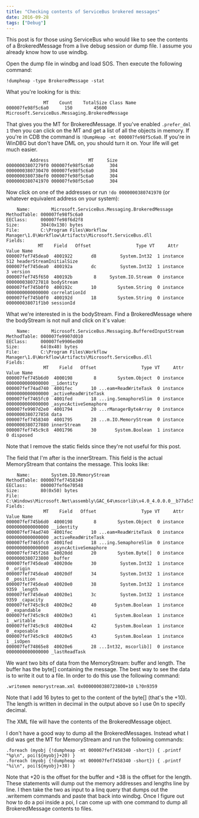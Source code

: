 ```yaml
---
title: "Checking contents of ServiceBus brokered messages"
date: 2016-09-28
tags: ["Debug"]
---
```


This post is for those using ServiceBus who would like to see the contents 
of a BrokeredMessage from a live debug session or dump file. I assume you 
already know how to use windbg.

Open the dump file in windbg and load SOS. Then execute the following command:

```
!dumpheap -type BrokeredMessage -stat
```

What you're looking for is this:

```
              MT    Count    TotalSize Class Name
000007fe98f5c6a0      150        45600 Microsoft.ServiceBus.Messaging.BrokeredMessage
```

That gives you the MT for BrokeredMessage. If you've enabled `.prefer_dml 1` then you can
click on the MT and get a list of all the objects in memory. If you're in CDB the command
is `!DumpHeap -mt 000007fe98f5c6a0`. If you're in WinDBG but don't have DML on, you
should turn it on. Your life will get much easier.

```
         Address               MT     Size
00000003807279f0 000007fe98f5c6a0      304     
0000000380730470 000007fe98f5c6a0      304     
0000000380738ef0 000007fe98f5c6a0      304     
0000000380741970 000007fe98f5c6a0      304     
```

Now click on one of the addresses or run `!do 0000000380741970` (or whatever equivalent address on your system):

```
    Name:        Microsoft.ServiceBus.Messaging.BrokeredMessage
MethodTable: 000007fe98f5c6a0
EEClass:     000007fe98f6d2f8
Size:        304(0x130) bytes
File:        C:\Program Files\Workflow Manager\1.0\Workflow\Artifacts\Microsoft.ServiceBus.dll
Fields:
            MT    Field   Offset                 Type VT     Attr            Value Name
000007fef745dea0  4001922       d8         System.Int32  1 instance              512 headerStreamInitialSize
000007fef745dea0  400192a       dc         System.Int32  1 instance                3 version
000007fef745f650  400192b        8     System.IO.Stream  0 instance 0000000380727818 bodyStream
000007fef745b0f0  400192c       10        System.String  0 instance 0000000000000000 correlationId
000007fef745b0f0  400192d       18        System.String  0 instance 000000038071f1b0 sessionId
```

What we're interested in is the bodyStream. Find a BrokeredMessage where the bodyStream
is not null and click on it's value:

```
    Name:        Microsoft.ServiceBus.Messaging.BufferedInputStream
MethodTable: 000007fe9907d010
EEClass:     000007fe9906ed00
Size:        64(0x40) bytes
File:        C:\Program Files\Workflow Manager\1.0\Workflow\Artifacts\Microsoft.ServiceBus.dll
Fields:
              MT    Field   Offset                 Type VT     Attr            Value Name
000007fef745b6d0  4000198        8        System.Object  0 instance 0000000000000000 __identity
000007fef74ad740  4001fec       10 ...eam+ReadWriteTask  0 instance 0000000000000000 _activeReadWriteTask
000007fef7465fc0  4001fed       18 ...ing.SemaphoreSlim  0 instance 0000000000000000 _asyncActiveSemaphore
000007fe9907d2e0  4001794       20 ...rManagerByteArray  0 instance 0000000380727858 data
000007fef7458340  4001795       28 ...m.IO.MemoryStream  0 instance 0000000380727880 innerStream
000007fef745c9c8  4001796       30       System.Boolean  1 instance                0 disposed
```

Note that I remove the static fields since they're not useful for this post.

The field that I'm after is the innerStream. This field is the actual MemoryStream
that contains the message. This looks like:

```
    Name:        System.IO.MemoryStream
MethodTable: 000007fef7458340
EEClass:     000007fef6e70548
Size:        80(0x50) bytes
File:        C:\Windows\Microsoft.Net\assembly\GAC_64\mscorlib\v4.0_4.0.0.0__b77a5c561934e089\mscorlib.dll
Fields:
              MT    Field   Offset                 Type VT     Attr            Value Name
000007fef745b6d0  4000198        8        System.Object  0 instance 0000000000000000 __identity
000007fef74ad740  4001fec       10 ...eam+ReadWriteTask  0 instance 0000000000000000 _activeReadWriteTask
000007fef7465fc0  4001fed       18 ...ing.SemaphoreSlim  0 instance 0000000000000000 _asyncActiveSemaphore
000007fef745f268  40020dd       20        System.Byte[]  0 instance 0000000380723800 _buffer
000007fef745dea0  40020de       30         System.Int32  1 instance                0 _origin
000007fef745dea0  40020df       34         System.Int32  1 instance                0 _position
000007fef745dea0  40020e0       38         System.Int32  1 instance             9359 _length
000007fef745dea0  40020e1       3c         System.Int32  1 instance             9359 _capacity
000007fef745c9c8  40020e2       40       System.Boolean  1 instance                0 _expandable
000007fef745c9c8  40020e3       41       System.Boolean  1 instance                1 _writable
000007fef745c9c8  40020e4       42       System.Boolean  1 instance                0 _exposable
000007fef745c9c8  40020e5       43       System.Boolean  1 instance                1 _isOpen
000007fef74865e8  40020e6       28 ...Int32, mscorlib]]  0 instance 0000000000000000 _lastReadTask
```

We want two bits of data from the MemoryStream: buffer and length. The buffer has the
byte[] containing the message. The best way to see the data is to write it out to a file.
In order to do this use the following command:

```
.writemem memorystream.xml 0x0000000380723800+10 L?0n9359
```

Note that I add 16 bytes to get to the content of the byte[] (that's the +10). The
length is written in decimal in the output above so I use 0n to specify decimal.

The XML file will have the contents of the BrokeredMessage object.

I don't have a good way to dump all the BrokeredMessages. Instead what I did was get
the MT for MemoryStream and run the following commands:

```
.foreach (myobj {!dumpheap -mt 000007fef7458340 -short}) { .printf "%p\n", poi(${myobj}+20) }
.foreach (myobj {!dumpheap -mt 000007fef7458340 -short}) { .printf "%i\n", poi(${myobj}+38) }
```

Note that +20 is the offset for the buffer and +38 is the offset for the length.
These statements will dump out the memory addresses and lengths line by line. I then
take the two as input to a linq query that dumps out the .writemem commands and
paste that back into windbg. Once I figure out how to do a poi inside a poi, I can
come up with one command to dump all BrokeredMessage contents to files.
